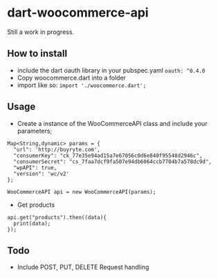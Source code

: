 # dart-woocommerce-api

Still a work in progress.

## How to install
- include the dart oauth library in your pubspec.yaml
```oauth: ^0.4.0```
- Copy woocommerce.dart into a folder
- import like so:
```import './woocommerce.dart';```

## Usage
- Create a instance of the WooCommerceAPI class and include your parameters;
```
Map<String,dynamic> params = {
  "url": 'http://buyryte.com',
  "consumerKey": "ck_77e35e94ad15a7e67056c0d6e840f95548d2946c",
  "consumerSecret": "cs_7faa7dcf9fa507e94db6064ccb7704b7a578dc9d",
  "wpAPI": true,
  "version": 'wc/v2'
};

WooCommerceAPI api = new WooCommerceAPI(params);
```
- Get products
```
api.get("products").then((data){
  print(data);
});
```


## Todo
- Include POST, PUT, DELETE Request handling
